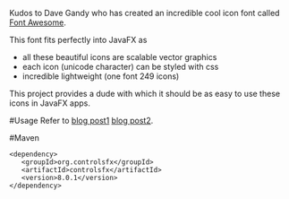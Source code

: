 Kudos to Dave Gandy who has created an incredible cool icon font called [Font Awesome][1].

This font fits perfectly into JavaFX as

* all these beautiful icons are scalable vector graphics
* each icon (unicode character) can be styled with css
* incredible lightweight (one font 249 icons)

This project provides a dude with which it should be as easy to use these icons in JavaFX apps.

#Usage
Refer to [blog post1][2] [blog post2][3].

#Maven

    <dependency>
       <groupId>org.controlsfx</groupId>
       <artifactId>controlsfx</artifactId>
       <version>8.0.1</version>
    </dependency>



[1]: http://fortawesome.github.com/Font-Awesome/
[2]: http://www.jensd.de/wordpress/?p=692
[3]: http://www.jensd.de/wordpress/?p=773

